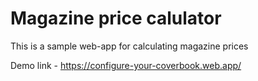 # Magazine price calulator

This is a sample web-app for calculating magazine prices

Demo link - https://configure-your-coverbook.web.app/
